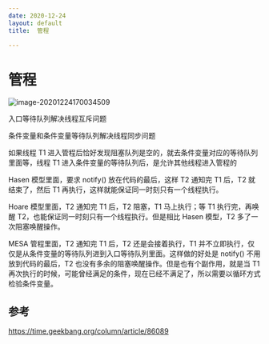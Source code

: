 ```yaml
---
date: 2020-12-24
layout: default
title:  管程

---
```


# 管程

![image-20201224170034509](/Users/daitechang/Documents/garydai.github.com/_posts/pic/image-20201224170034509.png)

入口等待队列解决线程互斥问题

条件变量和条件变量等待队列解决线程同步问题

如果线程 T1 进入管程后恰好发现阻塞队列是空的，就去条件变量对应的等待队列里面等，线程 T1 进入条件变量的等待队列后，是允许其他线程进入管程的

Hasen 模型里面，要求 notify() 放在代码的最后，这样 T2 通知完 T1 后，T2 就结束了，然后 T1 再执行，这样就能保证同一时刻只有一个线程执行。

Hoare 模型里面，T2 通知完 T1 后，T2 阻塞，T1 马上执行；等 T1 执行完，再唤醒 T2，也能保证同一时刻只有一个线程执行。但是相比 Hasen 模型，T2 多了一次阻塞唤醒操作。

MESA 管程里面，T2 通知完 T1 后，T2 还是会接着执行，T1 并不立即执行，仅仅是从条件变量的等待队列进到入口等待队列里面。这样做的好处是 notify() 不用放到代码的最后，T2 也没有多余的阻塞唤醒操作。但是也有个副作用，就是当 T1 再次执行的时候，可能曾经满足的条件，现在已经不满足了，所以需要以循环方式检验条件变量。



## 参考

https://time.geekbang.org/column/article/86089